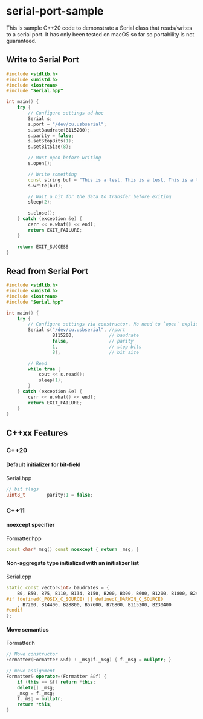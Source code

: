 # serial-port-sample

This is sample C++20 code to demonstrate a Serial class that reads/writes to a serial port. It has only been tested on macOS so far so portability is not guaranteed.

## Write to Serial Port

```cpp
#include <stdlib.h>
#include <unistd.h>
#include <iostream>
#include "Serial.hpp"

int main() {
    try {
        // Configure settings ad-hoc
        Serial s;
        s.port = "/dev/cu.usbserial";
        s.setBaudrate(B115200);
        s.parity = false;
        s.setStopBits(1);
        s.setBitSize(8);

        // Must open before writing
        s.open();

        // Write something
        const string buf = "This is a test. This is a test. This is a test.\n";
        s.write(buf);

        // Wait a bit for the data to transfer before exiting
        sleep(2);

        s.close();
    } catch (exception &e) {
        cerr << e.what() << endl;
        return EXIT_FAILURE;
    }

    return EXIT_SUCCESS
}
```

## Read from Serial Port

```cpp
#include <stdlib.h>
#include <unistd.h>
#include <iostream>
#include "Serial.hpp"

int main() {
    try {
        // Configure settings via constructor. No need to `open` explicitly.
        Serial s("/dev/cu.usbserial", //port
                 B115200,             // baudrate
                 false,               // parity
                 1,                   // stop bits
                 8);                  // bit size

        // Read
        while true {
            cout << s.read();
            sleep(1);
        }
    } catch (exception &e) {
        cerr << e.what() << endl;
        return EXIT_FAILURE;
    }
}
```

## C++xx Features

### C++20

#### Default initializer for bit-field

Serial.hpp

```cpp
// bit flags
uint8_t        parity:1 = false;
```

### C++11

#### noexcept specifier

Formatter.hpp

```cpp
const char* msg() const noexcept { return _msg; }
```

#### Non-aggregate type initialized with an initializer list

Serial.cpp

```cpp
static const vector<int> baudrates = {
    B0, B50, B75, B110, B134, B150, B200, B300, B600, B1200, B1800, B2400, B4800, B9600, B19200, B38400
#if !defined(_POSIX_C_SOURCE) || defined(_DARWIN_C_SOURCE)
    , B7200, B14400, B28800, B57600, B76800, B115200, B230400
#endif
};
```

#### Move semantics

Formatter.h

```cpp
// Move constructor
Formatter(Formatter &&f) : _msg(f._msg) { f._msg = nullptr; }

// move assignment
Formatter& operator=(Formatter &&f) {
    if (this == &f) return *this;
    delete[] _msg;
    _msg = f._msg;
    f._msg = nullptr;
    return *this;
}

```
